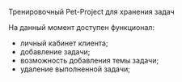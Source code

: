 Тренировочный Pet-Project для хранения задач 

На данный момент доступен функционал:
- личный кабинет клиента;
- добавление задачи;
- возможность добавления темы задачи;
- удаление выполненной задачи;
